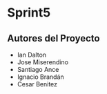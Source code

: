# Sprint5

## Autores del Proyecto

- Ian Dalton
- Jose Miserendino
- Santiago Ance
- Ignacio Brandán
- Cesar Benitez
